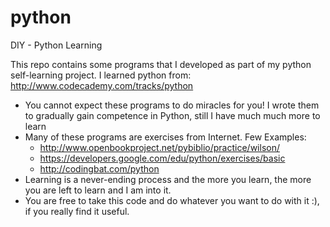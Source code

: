 python
======

DIY - Python Learning

This repo contains some programs that I developed as part of my python self-learning project. I learned python from: http://www.codecademy.com/tracks/python

- You cannot expect these programs to do miracles for you! I wrote them to gradually gain competence in Python, still I have much much more to learn
- Many of these programs are exercises from Internet. Few Examples:
  - http://www.openbookproject.net/pybiblio/practice/wilson/
  - https://developers.google.com/edu/python/exercises/basic
  - http://codingbat.com/python
- Learning is a never-ending process and the more you learn, the more you are left to learn and I am into it.
- You are free to take this code and do whatever you want to do with it :), if you really find it useful.
